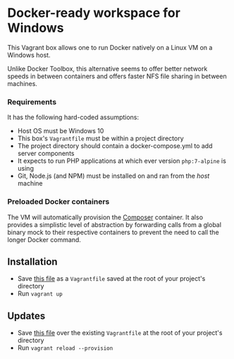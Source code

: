 # Docker-ready workspace for Windows 

This Vagrant box allows one to run Docker natively on a Linux VM on a Windows host. 

Unlike Docker Toolbox, this alternative seems to offer better network speeds in between containers and offers faster NFS file sharing in between machines.

### Requirements

It has the following hard-coded assumptions:

* Host OS must be Windows 10
* This box's `Vagrantfile` must be within a project directory
* The project directory should contain a docker-compose.yml to add server components
* It expects to run PHP applications at which ever version `php:7-alpine` is using
* Git, Node.js (and NPM) must be installed on and ran from the _host_ machine

### Preloaded Docker containers

The VM will automatically provision the [Composer](https://hub.docker.com/_/composer/) container. It also provides a simplistic level of abstraction by forwarding calls from a global binary mock to their respective containers to prevent the need to call the longer Docker command.

## Installation

* Save [this file](https://raw.githubusercontent.com/francoisfaubert/docker-php-node-win10-workspace/master/Vagrantfile) as a `Vagrantfile` saved at the root of your project's directory
* Run `vagrant up`

## Updates

* Save [this file](https://raw.githubusercontent.com/francoisfaubert/docker-php-node-win10-workspace/master/Vagrantfile) over the existing `Vagrantfile` at the root of your project's directory
* Run `vagrant reload --provision`
